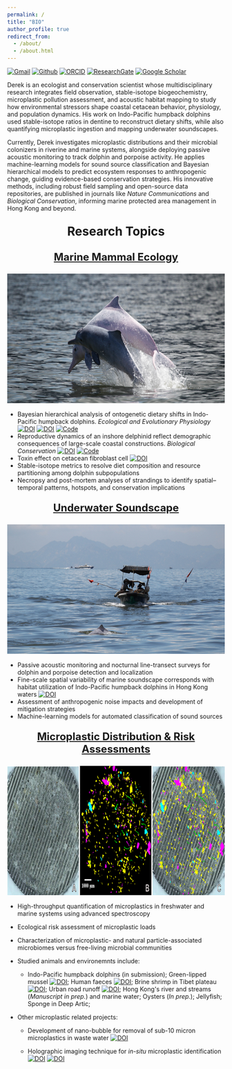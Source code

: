 ```yaml
---
permalink: /
title: "BIO"
author_profile: true
redirect_from:
  - /about/
  - /about.html
---
```


[![Gmail](https://img.shields.io/badge/Gmail-D14836?style=for-the-badge&logo=Gmail&logoColor=white&color=D14836)](mailto:hoyuenwaderek@gmail.com)
[![Github](https://img.shields.io/badge/Github-badge?style=for-the-badge&logo=Github&color=black)](https://github.com/YuenWaHo)
[![ORCID](https://img.shields.io/badge/ORCID-badge?style=for-the-badge&logo=ORCID&logoColor=white&color=Black)](https://orcid.org/0000-0003-1523-112X)
[![ResearchGate](https://img.shields.io/badge/RG-badge?style=for-the-badge&logo=ResearchGate&logoColor=ffffff&labelColor=000000&color=000000)](https://www.researchgate.net/profile/Yuen-Wa-Ho)
[![Google Scholar](https://img.shields.io/badge/GScholar-badge?style=for-the-badge&logo=GoogleScholar&color=ffffff)](https://scholar.google.com.hk/citations?user=rCZFcA4AAAAJ&hl=en)

<!-- Derek is a Postdoctoral Fellow at the Hong Kong Polytechnic University and a Research Scientist at the Cetacea Research Institute. He holds a BSc in Ecology and Biodiversity (2013) and a PhD in Cetacean Ecology (2021) from the University of Hong Kong. His doctoral thesis investigated the foraging ecology of Indo-Pacific humpback dolphins on stable-isotope analysis, microplastics ingestion and spatial soundscape. His current research focuses on microplastic quantification in aquatic environments, underwater soundscape ecology, and the application of big-data approaches—such as Bayesian belief networks—to address marine conservation challenges. 

# 20250707
Derek is an ecologist and conservation scientist whose work integrates field observation, laboratory analysis, and advanced statistical modelling to address pressing questions in marine ecosystem health. With a BSc in Ecology and Biodiversity (2013) and a PhD in Cetacean Ecology (2021) from the University of Hong Kong, he has developed a multidisciplinary approach—combining stable‐isotope biogeochemistry, microplastic pollution assessment, and acoustic habitat mapping—to uncover how environmental stressors shape the behaviour, physiology, and population dynamics of coastal cetaceans.

His doctoral research on Indo‐Pacific humpback dolphins employed stable‐isotope ratios in dentine to reconstruct ontogenetic dietary shifts, while simultaneously quantifying microplastic ingestion and characterizing fine‐scale underwater soundscapes. Building on these methods, Derek’s current projects extend from quantifying microplastic distributions and their microbial colonizers across riverine and marine systems, to deploying passive acoustic monitoring arrays that reveal diurnal and spatial patterns of dolphin and porpoise vocal activity. He also develops and implements machine-learning models for automatic classification of sound sources within complex underwater acoustic datasets. Finally, he applies Bayesian hierarchical models and belief networks to synthesize big datasets, predict ecosystem responses to anthropogenic change, and guide evidence-based conservation strategies.

Across these themes, Derek emphasizes methodological innovation and rigor—implementing robust field-sampling designs, high-throughput microplastic quantification workflows, Bayesian modelling frameworks, and open-source code and data repositories—while fostering collaborations that bridge ecology, toxicology, and data science. His work has been published in leading journals (e.g., _Natural Communications_, _Biological Conservation_, _Ecological and Evolutionary Physiology_, _Journal of Hazardous Materials_) and informs management efforts in Hong Kong’s marine protected areas and beyond.
-->
Derek is an ecologist and conservation scientist whose multidisciplinary research integrates field observation, stable-isotope biogeochemistry, microplastic pollution assessment, and acoustic habitat mapping to study how environmental stressors shape coastal cetacean behavior, physiology, and population dynamics. His work on Indo-Pacific humpback dolphins used stable-isotope ratios in dentine to reconstruct dietary shifts, while also quantifying microplastic ingestion and mapping underwater soundscapes.

Currently, Derek investigates microplastic distributions and their microbial colonizers in riverine and marine systems, alongside deploying passive acoustic monitoring to track dolphin and porpoise activity. He applies machine-learning models for sound source classification and Bayesian hierarchical models to predict ecosystem responses to anthropogenic change, guiding evidence-based conservation strategies. His innovative methods, including robust field sampling and open-source data repositories, are published in journals like _Nature Communications_ and _Biological Conservation_, informing marine protected area management in Hong Kong and beyond.

<p style="text-align:center; font-weight:bold; font-size:28px"> Research Topics</p>

<p style="text-align:center; font-weight:bold; font-size:24px"> <a href="https://yuenwaho.github.io/cetacean-ecology/">Marine Mammal Ecology</a> </p>

<img src="/images/DH 505_3468.jpg" alt="acoustics" style="float: center; height: 300px;" />

  - Bayesian hierarchical analysis of ontogenetic dietary shifts in Indo-Pacific humpback dolphins. _Ecological and Evolutionary Physiology_ [![DOI](https://img.shields.io/badge/10.1086/734631-logo?style=flat-square&label=DOI&labelColor=a9bcc2&color=edf1f0)](https://doi.org/10.1086/734631) [![DOI](https://zenodo.org/badge/DOI/10.5281/zenodo.14559061.svg)](https://doi.org/10.5281/zenodo.14559061) [![Code](https://img.shields.io/badge/Code-logo?style=flat-square&logo=Github&color=000000)](https://github.com/YuenWaHo/EEP-Sousa-WeaningAge)
  - Reproductive dynamics of an inshore delphinid reflect demographic consequences of large-scale coastal constructions. _Biological Conservation_ [![DOI](https://img.shields.io/badge/10.1016%2Fj.biocon.2024.110690-logo?style=flat-square&label=DOI&labelColor=a9bcc2&color=edf1f0)](https://doi.org/10.1016/j.biocon.2024.110690) [![Code](https://img.shields.io/badge/Code-logo?style=flat-square&logo=Github&color=000000)](https://github.com/YuenWaHo/BC-sousa-repro)
  - Toxin effect on cetacean fibroblast cell [![DOI](https://img.shields.io/badge/10.1021/acs.est.4c14481-logo?style=flat-square&label=DOI&labelColor=a9bcc2&color=edf1f0)](https://doi.org/10.1021/acs.est.4c14481)
  - Stable-isotope metrics to resolve diet composition and resource partitioning among dolphin subpopulations
  - Necropsy and post-mortem analyses of strandings to identify spatial–temporal patterns, hotspots, and conservation implications

<p style="text-align:center; font-weight:bold; font-size:24px"> <a href="https://yuenwaho.github.io/acoustics/">Underwater Soundscape</a> </p>

<img src="/images/DH 505_3664.jpg" alt="acoustics" style="float: center; height: 300px;" />

  - Passive acoustic monitoring and nocturnal line-transect surveys for dolphin and porpoise detection and localization
  - Fine-scale spatial variability of marine soundscape corresponds with habitat utilization of Indo-Pacific humpback dolphins in Hong Kong waters [![DOI](https://img.shields.io/badge/10.1016%2Fj.ecolind.2023.111228-logo?style=flat-square&label=DOI&labelColor=a9bcc2&color=edf1f0)](https://doi.org/10.1016/j.ecolind.2023.111228)
  - Assessment of anthropogenic noise impacts and development of mitigation strategies
  - Machine-learning models for automated classification of sound sources

<p style="text-align:center; font-weight:bold; font-size:24px"> <a href="https://yuenwaho.github.io/microplastics/">Microplastic Distribution & Risk Assessments</a> </p>

<img src="/images/microplastics-mapping-header.png" alt="acoustics" style="float: center; height: 300px;" />

  - High-throughput quantification of microplastics in freshwater and marine systems using advanced spectroscopy
  - Ecological risk assessment of microplastic loads
  - Characterization of microplastic- and natural particle-associated microbiomes versus free-living microbial communities

  - Studied animals and environemnts include:

    - Indo-Pacific humpback dolphins (in submission); Green-lipped mussel [![DOI](https://img.shields.io/badge/DOI-10.1016%2Fj.jhazmat.2021.126541-logo?style=flat-square&label=DOI&labelColor=a9bcc2&color=edf1f0)](https://doi.org/10.1016/j.jhazmat.2021.126541); Human faeces [![DOI](https://img.shields.io/badge/DOI-10.3390%2Ftoxics10080414-logo?style=flat-square&label=DOI&labelColor=a9bcc2&color=edf1f0)](https://doi.org/10.3390/toxics10080414); Brine shrimp in Tibet plateau [![DOI](https://img.shields.io/badge/DOI-10.1016%2Fj.jhazmat.2024.134959-logo?style=flat-square&label=DOI&labelColor=a9bcc2&color=edf1f0)](https://doi.org/10.1016/j.jhazmat.2024.134959); Urban road runoff [![DOI](https://img.shields.io/badge/DOI-10.1016%2Fj.scitotenv.2024.176590-logo?style=flat-square&label=DOI&labelColor=a9bcc2&color=edf1f0)](https://doi.org/10.1016/j.scitotenv.2024.176590); Hong Kong's river and streams (_Manuscript in prep._) and marine water; Oysters (_In prep._); Jellyfish; Sponge in Deep Artic;

  - Other microplastic related projects:

    - Development of nano-bubble for removal of sub-10 micron microplastics in waste water [![DOI](https://img.shields.io/badge/DOI-10.1038%2Fs41467--024--53304--3-logo?style=flat-square&label=DOI&labelColor=a9bcc2&color=edf1f0)](https://doi.org/10.1038/s41467-024-53304-3)

    - Holographic imaging technique for _in-situ_ microplastic identification [![DOI](https://img.shields.io/badge/DOI-10.1038%2Fs41598--024--52762--5-logo?style=flat-square&label=DOI&labelColor=a9bcc2&color=edf1f0)](https://doi.org/10.1038/s41598-024-52762-5) [![DOI](https://img.shields.io/badge/DOI-10.1002%2Fadpr.202400038-logo?style=flat-square&label=DOI&labelColor=a9bcc2&color=edf1f0)](https://doi.org/10.1002/adpr.202400038)

<!-- <footer>
    <div class="footer-logos">
        <img src="/images/microplastics-sampling-4.png" alt="Logo 1" style="display: inline; margin-right: 10px; width: auto; height: 120px;">
        <img src="/images/acoustics-diver.png" alt="Logo 2" style="display: inline; margin-right: 10px; width: auto; height: 120px;">
        <img src="/images/porpoise_earbone.gif" alt="Logo 3" style="display: inline; margin-right: 10px; width: auto; height: 120px;">
        <img src="/images/Sousa_earbone.gif" alt="Logo 4" style="display: inline; margin-right: 10px; width: auto; height: 120px;">
    </div>
</footer>

<footer>
    <div class="footer-logos" style="display: flex; gap: 10px; justify-content: center;">
        <img src="/iimages/microplastics-sampling-2.png" alt="Logo 1" style="display: inline; margin-right: 10px; width: auto; height: 120px;">
        <img src="/images/DH 7D2_0499.jpg" alt="Logo 2" style="display: inline; margin-right: 10px; width: auto; height: 120px;">
        <img src="/images/DH 412_0025.JPG" alt="Logo 3" style="display: inline; margin-right: 10px; width: auto; height: 120px;">
        <img src="/images/DH 505_3468.jpg" alt="Logo 4" style="display: inline; margin-right: 10px; width: auto; height: 120px;">
    </div>
</footer> -->
